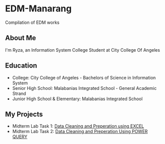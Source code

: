 # EDM-Manarang
Compilation of EDM works

## About Me
I'm Ryza, an Information System College Student at City College Of Angeles

## Education
- College: City College of Angeles - Bachelors of Science in Information System
- Senior High School: Malabanias Integrated School - General Academic Strand
- Junior High School & Elementary: Malabanias Integrated School

## My Projects
- Midterm Lab Task 1: [Data Cleaning and Preperation using EXCEL](https://github.com/ryzamanarang/EDM-Manarang/tree/main/Midterm%20Tasks%201)
- Midterm Lab Task 2: [Data Cleaning and Preperation Using POWER QUERY](https://github.com/ryzamanarang/EDM-Manarang/tree/main/Midterm%20Task%202)
